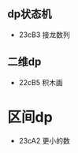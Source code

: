 <!-- - 23cA4 买瓜 -->
## dp状态机
- 23cB3 接龙数列
<!-- - 22cB4 统计子矩阵 -->

## 二维dp
- 22cB5 积木画

# 区间dp
- 23cA2 更小的数